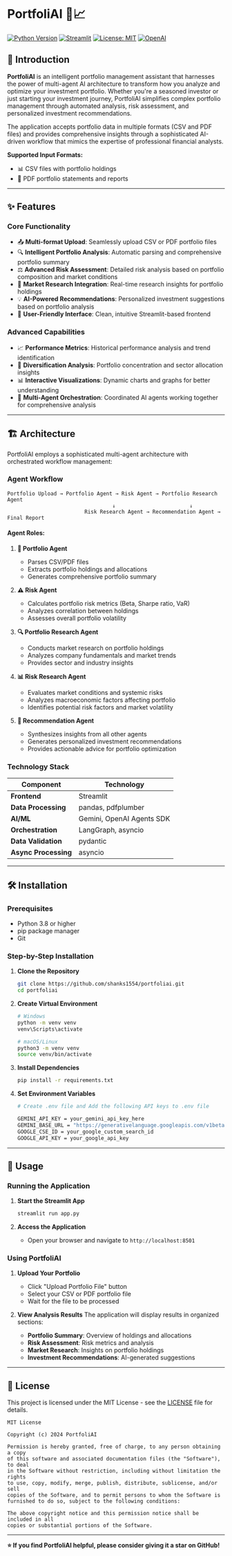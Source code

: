 # PortfoliAI 🤖📈

[![Python Version](https://img.shields.io/badge/python-3.8+-blue.svg)](https://www.python.org/downloads/)
[![Streamlit](https://img.shields.io/badge/streamlit-1.28+-red.svg)](https://streamlit.io/)
[![License: MIT](https://img.shields.io/badge/License-MIT-yellow.svg)](https://opensource.org/licenses/MIT)
[![OpenAI](https://img.shields.io/badge/OpenAI-Powered-green.svg)](https://openai.com/)

## 🚀 Introduction

**PortfoliAI** is an intelligent portfolio management assistant that harnesses the power of multi-agent AI architecture to transform how you analyze and optimize your investment portfolio. Whether you're a seasoned investor or just starting your investment journey, PortfoliAI simplifies complex portfolio management through automated analysis, risk assessment, and personalized investment recommendations.

The application accepts portfolio data in multiple formats (CSV and PDF files) and provides comprehensive insights through a sophisticated AI-driven workflow that mimics the expertise of professional financial analysts.

**Supported Input Formats:**
- 📊 CSV files with portfolio holdings
- 📄 PDF portfolio statements and reports

---

## ✨ Features

### Core Functionality
- 📤 **Multi-format Upload**: Seamlessly upload CSV or PDF portfolio files
- 🔍 **Intelligent Portfolio Analysis**: Automatic parsing and comprehensive portfolio summary
- ⚖️ **Advanced Risk Assessment**: Detailed risk analysis based on portfolio composition and market conditions
- 🔬 **Market Research Integration**: Real-time research insights for portfolio holdings
- 💡 **AI-Powered Recommendations**: Personalized investment suggestions based on portfolio analysis
- 🎨 **User-Friendly Interface**: Clean, intuitive Streamlit-based frontend

### Advanced Capabilities
- 📈 **Performance Metrics**: Historical performance analysis and trend identification
- 🎯 **Diversification Analysis**: Portfolio concentration and sector allocation insights
- 📊 **Interactive Visualizations**: Dynamic charts and graphs for better understanding
- 🤖 **Multi-Agent Orchestration**: Coordinated AI agents working together for comprehensive analysis

---

## 🏗️ Architecture

PortfoliAI employs a sophisticated multi-agent architecture with orchestrated workflow management:

### Agent Workflow

```
Portfolio Upload → Portfolio Agent → Risk Agent → Portfolio Research Agent
                                  ↓                        ↓
                         Risk Research Agent → Recommendation Agent → Final Report
```

#### Agent Roles:

1. **🎯 Portfolio Agent**
   - Parses CSV/PDF files
   - Extracts portfolio holdings and allocations
   - Generates comprehensive portfolio summary

2. **⚠️ Risk Agent**
   - Calculates portfolio risk metrics (Beta, Sharpe ratio, VaR)
   - Analyzes correlation between holdings
   - Assesses overall portfolio volatility

3. **🔍 Portfolio Research Agent**
   - Conducts market research on portfolio holdings
   - Analyzes company fundamentals and market trends
   - Provides sector and industry insights

4. **📊 Risk Research Agent**
   - Evaluates market conditions and systemic risks
   - Analyzes macroeconomic factors affecting portfolio
   - Identifies potential risk factors and market volatility

5. **💼 Recommendation Agent**
   - Synthesizes insights from all other agents
   - Generates personalized investment recommendations
   - Provides actionable advice for portfolio optimization

### Technology Stack

| Component | Technology |
|-----------|------------|
| **Frontend** | Streamlit |
| **Data Processing** | pandas, pdfplumber |
| **AI/ML** | Gemini, OpenAI Agents SDK |
| **Orchestration** | LangGraph, asyncio |
| **Data Validation** | pydantic |
| **Async Processing** | asyncio |

---

## 🛠️ Installation

### Prerequisites
- Python 3.8 or higher
- pip package manager
- Git

### Step-by-Step Installation

1. **Clone the Repository**
   ```bash
   git clone https://github.com/shanks1554/portfoliai.git
   cd portfoliai
   ```

2. **Create Virtual Environment**
   ```bash
   # Windows
   python -m venv venv
   venv\Scripts\activate

   # macOS/Linux
   python3 -m venv venv
   source venv/bin/activate
   ```

3. **Install Dependencies**
   ```bash
   pip install -r requirements.txt
   ```

4. **Set Environment Variables**
   ```bash
   # Create .env file and Add the following API keys to .env file
   
   GEMINI_API_KEY = your_gemini_api_key_here
   GEMINI_BASE_URL = "https://generativelanguage.googleapis.com/v1beta/openai/"
   GOOGLE_CSE_ID = your_google_custom_search_id
   GOOGLE_API_KEY = your_google_api_key
   ```

---

## 🚀 Usage

### Running the Application

1. **Start the Streamlit App**
   ```bash
   streamlit run app.py
   ```

2. **Access the Application**
   - Open your browser and navigate to `http://localhost:8501`

### Using PortfoliAI

1. **Upload Your Portfolio**
   - Click "Upload Portfolio File" button
   - Select your CSV or PDF portfolio file
   - Wait for the file to be processed

2. **View Analysis Results**
   The application will display results in organized sections:
   - **Portfolio Summary**: Overview of holdings and allocations
   - **Risk Assessment**: Risk metrics and analysis
   - **Market Research**: Insights on portfolio holdings
   - **Investment Recommendations**: AI-generated suggestions

---

## 📄 License

This project is licensed under the MIT License - see the [LICENSE](LICENSE) file for details.

```
MIT License

Copyright (c) 2024 PortfoliAI

Permission is hereby granted, free of charge, to any person obtaining a copy
of this software and associated documentation files (the "Software"), to deal
in the Software without restriction, including without limitation the rights
to use, copy, modify, merge, publish, distribute, sublicense, and/or sell
copies of the Software, and to permit persons to whom the Software is
furnished to do so, subject to the following conditions:

The above copyright notice and this permission notice shall be included in all
copies or substantial portions of the Software.
```

---

**⭐ If you find PortfoliAI helpful, please consider giving it a star on GitHub!**